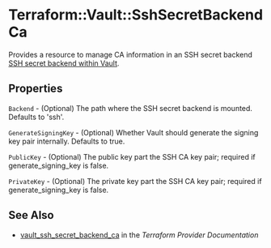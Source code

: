 # Terraform::Vault::SshSecretBackendCa

Provides a resource to manage CA information in an SSH secret backend
[SSH secret backend within Vault](https://www.vaultproject.io/docs/secrets/ssh/index.html).

## Properties

`Backend` - (Optional) The path where the SSH secret backend is mounted. Defaults to 'ssh'.

`GenerateSigningKey` - (Optional) Whether Vault should generate the signing key pair internally. Defaults to true.

`PublicKey` - (Optional) The public key part the SSH CA key pair; required if generate_signing_key is false.

`PrivateKey` - (Optional) The private key part the SSH CA key pair; required if generate_signing_key is false.


## See Also

* [vault_ssh_secret_backend_ca](https://www.terraform.io/docs/providers/vault/r/ssh_secret_backend_ca.html) in the _Terraform Provider Documentation_
